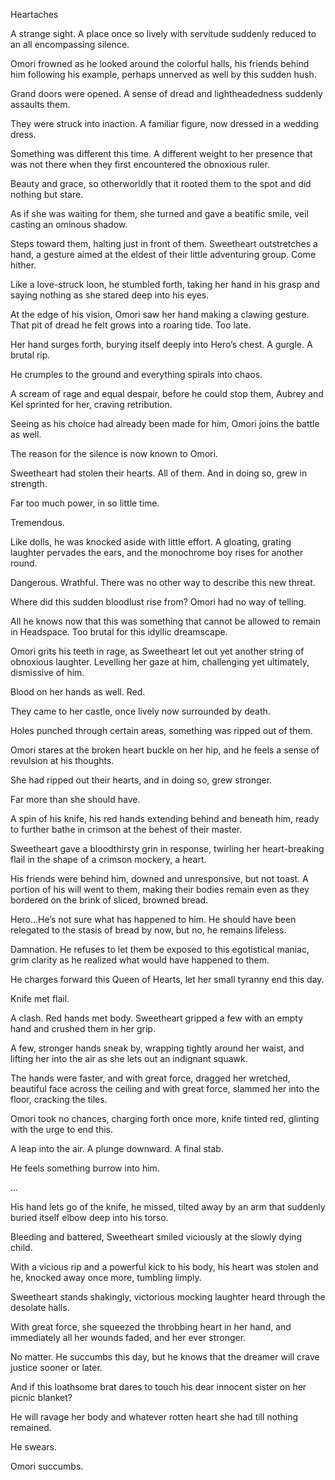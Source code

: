 Heartaches

A strange sight. A place once so lively with servitude suddenly reduced to an all encompassing silence.

Omori frowned as he looked around the colorful halls, his friends behind him following his example, perhaps unnerved as well by this sudden hush.

Grand doors were opened. A sense of dread and lightheadedness suddenly assaults them.

They were struck into inaction. A familiar figure, now dressed in a wedding dress.

Something was different this time. A different weight to her presence that was not there when they first encountered the obnoxious ruler.

Beauty and grace, so otherworldly that it rooted them to the spot and did nothing but stare.

As if she was waiting for them, she turned and gave a beatific smile, veil casting an ominous shadow.

Steps toward them, halting just in front of them. Sweetheart outstretches a hand, a gesture aimed at the eldest of their little adventuring group. Come hither.

Like a love-struck loon, he stumbled forth, taking her hand in his grasp and saying nothing as she stared deep into his eyes.

At the edge of his vision, Omori saw her hand making a clawing gesture. That pit of dread he felt grows into a roaring tide. Too late.

Her hand surges forth, burying itself deeply into Hero’s chest. A gurgle. A brutal rip.

He crumples to the ground and everything spirals into chaos.

A scream of rage and equal despair, before he could stop them, Aubrey and Kel sprinted for her, craving retribution.

Seeing as his choice had already been made for him, Omori joins the battle as well. 


The reason for the silence is now known to Omori.

Sweetheart had stolen their hearts. All of them. And in doing so, grew in strength.

Far too much power, in so little time. 

Tremendous.


Like dolls, he was knocked aside with little effort. A gloating, grating laughter pervades the ears, and the monochrome boy rises for another round.

Dangerous. Wrathful. There was no other way to describe this new threat.

Where did this sudden bloodlust rise from? Omori had no way of telling.

All he knows now that this was something that cannot be allowed to remain in Headspace. Too brutal for this idyllic dreamscape.

Omori grits his teeth in rage, as Sweetheart let out yet another string of obnoxious laughter. Levelling her gaze at him, challenging yet ultimately, dismissive of him. 

Blood on her hands as well. Red. 

They came to her castle, once lively now surrounded by death.

Holes punched through certain areas, something was ripped out of them.

Omori stares at the broken heart buckle on her hip, and he feels a sense of revulsion at his thoughts.

She had ripped out their hearts, and in doing so, grew stronger.

Far more than she should have.

A spin of his knife, his red hands extending behind and beneath him, ready to further bathe in crimson at the behest of their master.

Sweetheart gave a bloodthirsty grin in response, twirling her heart-breaking flail in the shape of a crimson mockery, a heart.

His friends were behind him, downed and unresponsive, but not toast. A portion of his will went to them, making their bodies remain even as they bordered on the brink of sliced, browned bread.

Hero...He’s not sure what has happened to him. He should have been relegated to the stasis of bread by now, but no, he remains lifeless.

Damnation. He refuses to let them be exposed to this egotistical maniac, grim clarity as he realized what would have happened to them.

He charges forward this Queen of Hearts, let her small tyranny end this day.

Knife met flail.

A clash. Red hands met body. Sweetheart gripped a few with an empty hand and crushed them in her grip.

A few, stronger hands sneak by, wrapping tightly around her waist, and lifting her into the air as she lets out an indignant squawk.

The hands were faster, and with great force, dragged her wretched, beautiful face across the ceiling and with great force, slammed her into the floor, cracking the tiles.

Omori took no chances, charging forth once more, knife tinted red, glinting with the urge to end this.

A leap into the air. A plunge downward. A final stab. 

He feels something burrow into him.

...

His hand lets go of the knife, he missed, tilted away by an arm that suddenly buried itself elbow deep into his torso.

Bleeding and battered, Sweetheart smiled viciously at the slowly dying child.

With a vicious rip and a powerful kick to his body, his heart was stolen and he, knocked away once more, tumbling limply.

Sweetheart stands shakingly, victorious mocking laughter heard through the desolate halls.

With great force, she squeezed the throbbing heart in her hand, and immediately all her wounds faded, and her ever stronger.

No matter. He succumbs this day, but he knows that the dreamer will crave justice sooner or later.

And if this loathsome brat dares to touch his dear innocent sister on her picnic blanket?


He will ravage her body and whatever rotten heart she had till nothing remained.

He swears.

Omori succumbs.